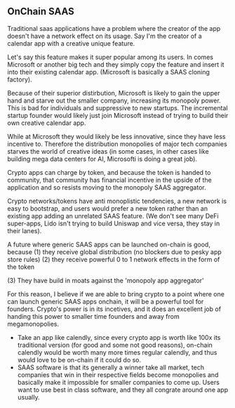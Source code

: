 ## OnChain SAAS 


Traditional saas applications have a problem where the creator of the app doesn't have a network effect on its usage. Say I'm the creator of a calendar app with a creative unique feature.

Let's say this feature makes it super popular among its users. In comes Microsoft or another big tech and they simply copy the feature and insert it into their existing calendar app. (Microsoft is basically a SAAS cloning factory). 

Because of their superior distirbution, Microsoft is likely to gain the upper hand and starve out the smaller company, increasing its monopoly power. This is bad for individuals and suppressive to new startups. The incremental startup founder would likely just join Microsoft instead of trying to build their own creative calendar app.

While at Microsoft they would likely be less innovative, since they have less incentive to. Therefore the distribution monopolies of major tech companies starves the world of creative ideas (in some cases, in other cases like building mega data centers for AI, Microsofti is doing a great job).

Crypto apps can charge by token, and because the token is handed to community, that community has financial incentive in the upside of the application and so resists moving to the monopoly SAAS aggregator. 

Crypto networks/tokens have anti monoplistic tendencies, a new network is easy to bootstrap, and users would prefer a new token rather than an existing app adding an unrelated SAAS feature. (We don't see many DeFi super-apps, Lido isn't trying to build Uniswap and vice versa, they stay in their lanes).

A future where generic SAAS apps can be launched on-chain is good, because (1) they receive global distribution (no blockers due to pesky app store rules) (2) they receive powerful 0 to 1 network effects in the form of the token

(3) They have build in moats against the 'monopoly app aggregator'

For this reason, I believe if we are able to bring crypto to a point where one can launch generic SAAS apps onchain, it will be a powerful tool for founders. Crypto's power is in its incetives, and it does an excellent job of handing this power to smaller time founders and away from megamonopolies. 


- Take an app like calendly, since every crypto app is worth like 100x its traditional version (for good and some not good reasons), on-chain calendly would be worth many more times regular calendly, and thus would love to be on-chain if it could do so.
- SAAS software is that its generally a winner take all market, tech companies that win in their respective fields become monopolies and basically make it impossible for smaller companies to come up. Users want to use best in class software, and they all congrate around one app usually. 


